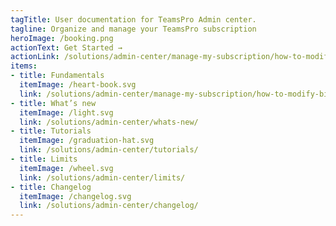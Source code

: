 ```yaml
---
tagTitle: User documentation for TeamsPro Admin center.
tagline: Organize and manage your TeamsPro subscription
heroImage: /booking.png
actionText: Get Started →
actionLink: /solutions/admin-center/manage-my-subscription/how-to-modify-your-account-information-/
items:
- title: Fundamentals​
  itemImage: /heart-book.svg
  link: /solutions/admin-center/manage-my-subscription/how-to-modify-billing-information-details-including-vat/
- title: What’s new
  itemImage: /light.svg
  link: /solutions/admin-center/whats-new/
- title: Tutorials
  itemImage: /graduation-hat.svg
  link: /solutions/admin-center/tutorials/
- title: Limits
  itemImage: /wheel.svg
  link: /solutions/admin-center/limits/
- title: Changelog
  itemImage: /changelog.svg
  link: /solutions/admin-center/changelog/
---
```


<Overview />
<Intercom />
<Clarity />
<GoogleAnalytics />